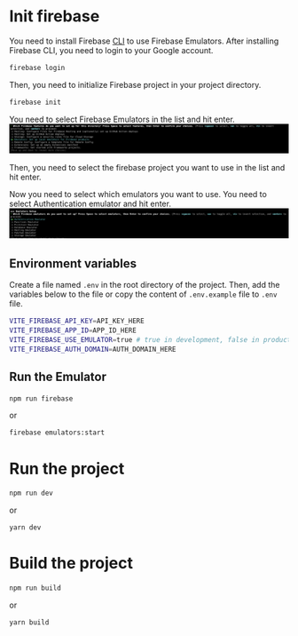 # Init firebase

You need to install Firebase [CLI](https://firebase.google.com/docs/cli#install_the_firebase_cli) to use Firebase Emulators.
After installing Firebase CLI, you need to login to your Google account.

```bash
firebase login
```

Then, you need to initialize Firebase project in your project directory.

```bash
firebase init
```

You need to select Firebase Emulators in the list and hit enter.
![First list](./static/emulator.jpg)

Then, you need to select the firebase project you want to use in the list and hit enter.

Now you need to select which emulators you want to use. You need to select Authentication emulator and hit enter.
![First list](./static/emulator2.jpg)

## Environment variables

Create a file named `.env` in the root directory of the project. Then, add the variables below to the file or copy the content of `.env.example` file to `.env` file.

```bash
VITE_FIREBASE_API_KEY=API_KEY_HERE
VITE_FIREBASE_APP_ID=APP_ID_HERE
VITE_FIREBASE_USE_EMULATOR=true # true in development, false in production
VITE_FIREBASE_AUTH_DOMAIN=AUTH_DOMAIN_HERE
```

## Run the Emulator

```bash
npm run firebase
```

or

```bash
firebase emulators:start
```

# Run the project

```bash
npm run dev
```

or

```bash
yarn dev
```

# Build the project

```bash
npm run build
```

or

```bash
yarn build
```

